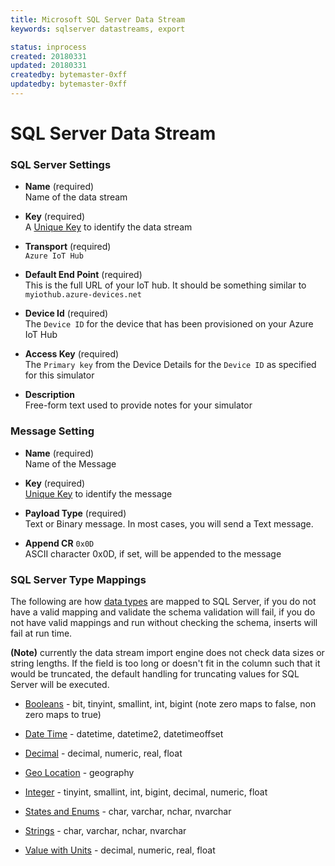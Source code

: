 ```yaml
---
title: Microsoft SQL Server Data Stream
keywords: sqlserver datastreams, export

status: inprocess
created: 20180331
updated: 20180331
createdby: bytemaster-0xff
updatedby: bytemaster-0xff
---
```

# SQL Server Data Stream

### SQL Server Settings

* **Name** (required)  
Name of the data stream

* **Key** (required)  
A [Unique Key](../Topics/Keys.md) to identify the data stream

* **Transport** (required)  
`Azure IoT Hub`

* **Default End Point** (required)  
This is the full URL of your IoT hub. It should be something similar to `myiothub.azure-devices.net`

* **Device Id** (required)    
The `Device ID` for the device that has been provisioned on your Azure IoT Hub

* **Access Key** (required)  
The `Primary key` from the Device Details for the `Device ID` as specified for this simulator


* **Description**     
Free-form text used to provide notes for your simulator

### Message Setting

* **Name** (required)    
Name of the Message

* **Key** (required)       
[Unique Key](../Topics/Keys.md) to identify the message

* **Payload Type** (required)     
Text or Binary message.  In most cases, you will send a Text message.

* **Append CR** `0x0D`    
ASCII character 0x0D, if set, will be appended to the message


### SQL Server Type Mappings
The following are how [data types](../Messaging/TypeSystem/Index.md) are mapped to SQL Server, if you do not have a valid mapping and validate the schema validation will fail,
if you do not have valid mappings and run without checking the schema, inserts will fail at run time.

**(Note)** currently the data stream import engine does not check data sizes or string lengths.  If the field is too long or doesn't fit in the column such that it would be truncated, the default handling for truncating values for SQL Server will be executed. 

* [Booleans](../Messaging/TypeSystem/Booleans.md) -
bit, tinyint, smallint, int, bigint (note zero maps to false, non zero maps to true)

* [Date Time](../Messaging/TypeSystem/DateTime.md) - datetime, datetime2, datetimeoffset

* [Decimal](../Messaging/TypeSystem/Decimals.md) - decimal, numeric, real, float

* [Geo Location](../Messaging/TypeSystem/GeoLocation.md) - geography

* [Integer](../Messaging/TypeSystem/Integers.md) - tinyint, smallint, int, bigint, decimal, numeric, float

* [States and Enums](../Messaging/TypeSystem/StatesAndEnums.md) - char, varchar, nchar, nvarchar

* [Strings](../Messaging/TypeSystem/Strings.md) - char, varchar, nchar, nvarchar

* [Value with Units](../Messaging/TypeSystem/Strings.md) - decimal, numeric, real, float
